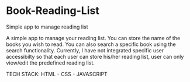 # Book-Reading-List
Simple app to manage reading list

A simple app to manage your reading list. You can store the name of the books you wish to read. You can also search a specific book using the search functionality. Currently, I have not integrated specific user accessibilty so that each user can store his/her reading list, user can only view/edit the predefined reading list.

TECH STACK: HTML - CSS - JAVASCRIPT

